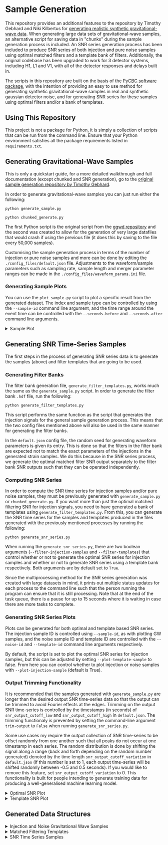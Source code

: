 # Sample Generation

This repository provides an additional features to the repository by Timothy Gebhard and Niki Kilbertus for [generating realistic synthetic gravitational-wave data](https://www.github.com/timothygebhard/ggwd/). When generating large data sets of gravitational-wave samples, an alternative script for saving data in "chunks" during the sample generation process is included. An SNR series generation process has been included to produce SNR series of both injection and pure noise samples using optimal matched filters and a template bank of filters. Additionally, the original codebase has been upgraded to work for 3 detector systems, including H1, L1 and V1, with all of the detector responses and delays built in.

The scripts in this repository are built on the basis of the [PyCBC software package](https://www.pycbc.org/), with the intention of providing an easy to use method for generating synthetic gravitational-wave samples in real and synthetic gaussian detector noise, and for generating SNR series for these samples using optimal filters and/or a bank of templates.

## Using This Repository

This project is not a package for Python, it is simply a collection of scripts that can be run from the command line. Ensure that your Python environment satisfies all the package requirements listed in `requirements.txt`.

## Generating Gravitational-Wave Samples

This is only a quickstart guide, for a more detailed walkthrough and full documentation (except chunked and SNR generation), go to the [original sample generation repository by Timothy Gebhard](https://www.github.com/timothygebhard/ggwd/).

In order to generate gravitational-wave samples you can just run either the following:

```python generate_sample.py```

```python chunked_generate.py```

The first Python script is the original script from the [ggwd repository](https://www.github.com/timothygebhard/ggwd/) and the second was created to allow for the generation of very large datafiles that would crash if using the previous file (it does this by saving to the file every 50,000 samples).

Customising the sample generation process in terms of the number of injection or pure noise samples and more can be done by editing the `./config_files/default.json` file. Adjustments to the waveform/sample parameters such as sampling rate, sample length and merger parameter ranges can be made in the `./config_files/waveform_params.ini` file.

### Generating Sample Plots

You can use the `plot_sample.py` script to plot a specific result from the generated dataset. The index and sample type can be controlled by using the `--sample-id` command line argument, and the time range around the event time can be controlled with the `--seconds-before` and `--seconds-after` command line arguments.

<details>
<summary>Sample Plot</summary>
<br>
  
![alt text](https://github.com/damonbeveridge/samplegen/blob/master/data_structures/sample.png "plot_sample.py")
</details>

## Generating SNR Time-Series Samples

The first steps in the process of generating SNR series data is to generate the samples (above) and filter templates that are going to be used.

### Generating Filter Banks

The filter bank generation file, `generate_filter_templates.py`, works much the same as the `generate_sample.py` script. In order to generate the filter bank `.hdf` file, run the following:

```python generate_filter_templates.py```

This script performs the same function as the script that generates the injection signals for the general sample generation process. This means that the two config files mentioned above will also be used in the same manner for generating the filter banks.

In the `default.json` config file, the random seed for generating waveform parameters is given its entry. This is done so that the filters in the filter bank are expected not to match the exact parameters of the injections in the generated strain samples. We do this because in the SNR series process, we generate the optimal matched filter SNR output separately to the filter bank SNR outputs such that they can be operated independently.

### Computing SNR Series

In order to compute the SNR time series for injection samples and/or pure noise samples, they must be previously generated with `generate_sample.py` or `chunked_generate.py`. If you want more than just the optimal matched filtering SNR for injection signals, you need to have generated a bank of templates using `generate_filter_templates.py`. From this, you can generate the SNR time series for the samples and templates produced in the files generated with the previously mentioned processes by running the following:

```python generate_snr_series.py```

When running the `generate_snr_series.py`, there are two boolean arguments (`--filter-injection-samples` and `--filter-templates`) that control whether or not to generate the optimal SNR series for injection samples and whether or not to generate SNR series using a template bank respectively. Both arguments are by default set to `True`.

Since the multiprocessing method for the SNR series generation was created with large datasets in mind, it prints out multiple status updates for each process to the command line such that the person running the program can ensure that it is still processing. Note that at the end of the task queue, there is a pause for up to 15 seconds where it is waiting in case there are more tasks to complete.

### Generating SNR Series Plots

Plots can be generated for both optimal and template based SNR series. The injection sample ID is controlled using `--sample-id`, as with plotting GW samples, and the noise sample ID and template ID are controlled with the `--noise-id` and `--template-id` command line arguments respectively.

By default, the script is set to plot the optimal SNR series for injection samples, but this can be adjusted by setting `--plot-template-sample` to false. From here you can control whether to plot injection or noise samples with `--plot-injection-sample` (default is True).

### Output Trimming Functionality

It is recommended that the samples generated with `generate_sample.py` are longer than the desired output SNR time-series data so that the output can be trimmed to avoid Fourier effects at the edges. Trimming on the output SNR time-series is controlled by the timestamps (in seconds) of `snr_output_cutoff_low` and `snr_output_cutoff_high` in `default.json`. The trimming functionaly is prevented by setting the command-line argument `--trim-output` to `False` when running `generate_snr_series.py`.

Some use cases my require the output collection of SNR time-series to be offset randomly from one another such that all peaks do not occur at one timestamp in each series. The random distribution is done by shifting the signal along a range (back and forth depending on the random number generated) denoted by the time length `snr_output_cutoff_variation` in `default.json` (if this number is set to 1, each output time-series will be shifted randomly between -0.5 and 0.5 seconds). If you would like to remove this feature, set `snr_output_cutoff_variation` to 0. This functionality is built for people intending to generate training data for producing a well-generalised machine learning model.

<details>
<summary>Optimal SNR Plot</summary>
<br>
  
![alt text](https://github.com/damonbeveridge/samplegen/blob/master/data_structures/snr_sample0.png "Optimal Injection SNR Plot")
</details>

<details>
<summary>Template SNR Plot</summary>
<br>
  
![alt text](https://github.com/damonbeveridge/samplegen/blob/master/data_structures/snr_injection4_template0.png "Template SNR Plot")
</details>

## Generated Data Structures

<details>
<summary>Injection and Noise Gravitational Wave Samples</summary>
<br>
  
![alt text](https://github.com/damonbeveridge/samplegen/blob/master/data_structures/generate_sample.JPG "generate_sample.py")
![alt text](https://github.com/damonbeveridge/samplegen/blob/master/data_structures/default%20-%20injection_parameters.JPG "Injection Parameters")
![alt text](https://github.com/damonbeveridge/samplegen/blob/master/data_structures/default%20-%20injection_samples.JPG "Injection Samples")
![alt text](https://github.com/damonbeveridge/samplegen/blob/master/data_structures/default%20-%20noise_samples.JPG "Pure Noise Samples")
</details>


<details>
<summary>Matched Filtering Templates</summary>
<br>
  
![alt text](https://github.com/damonbeveridge/samplegen/blob/master/data_structures/generate_filter_templates.JPG "generate_filter_templates.py")
![alt text](https://github.com/damonbeveridge/samplegen/blob/master/data_structures/default_templates%20-%20template_samples.JPG "Template Samples")
![alt text](https://github.com/damonbeveridge/samplegen/blob/master/data_structures/default_templates%20-%20template_parameters.JPG "Template Parameters")
![alt text](https://github.com/damonbeveridge/samplegen/blob/master/data_structures/default_templates%20-%20sample_times.JPG "Template Sample Times")
</details>


<details>
<summary>SNR Time Series Samples</summary>
<br>
  
![alt text](https://github.com/damonbeveridge/samplegen/blob/master/data_structures/generate_snr_series.JPG "generate_snr_series.py")
![alt text](https://github.com/damonbeveridge/samplegen/blob/master/data_structures/default_snrs%20-%20omf_injection_snr_samples.JPG "Injection Sample Optimal SNR Series")
![alt text](https://github.com/damonbeveridge/samplegen/blob/master/data_structures/default_snrs%20-%20template_snr_samples.JPG "Noise and Injection Template SNR Series")
</details>
